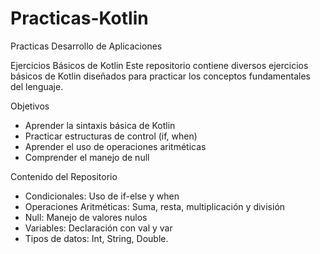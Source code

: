 # Practicas-Kotlin
Practicas Desarrollo de Aplicaciones

Ejercicios Básicos de Kotlin
Este repositorio contiene diversos ejercicios básicos de Kotlin diseñados para practicar los conceptos fundamentales del lenguaje.

Objetivos
- Aprender la sintaxis básica de Kotlin
- Practicar estructuras de control (if, when)
- Aprender el uso de operaciones aritméticas
- Comprender el manejo de null

Contenido del Repositorio
- Condicionales: Uso de if-else y when
- Operaciones Aritméticas: Suma, resta, multiplicación y división
- Null: Manejo de valores nulos
- Variables: Declaración con val y var
- Tipos de datos: Int, String, Double.
